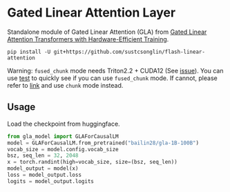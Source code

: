 # Gated Linear Attention Layer


Standalone module of Gated Linear Attention (GLA) from [Gated Linear Attention Transformers with
Hardware-Efficient Training](https://arxiv.org/pdf/2312.06635.pdf). 

```
pip install -U git+https://github.com/sustcsonglin/flash-linear-attention
```

Warning: ```fused_chunk``` mode needs Triton2.2 + CUDA12 (See [issue](https://github.com/berlino/gated_linear_attention/issues/8 )). You can use [test](https://github.com/sustcsonglin/flash-linear-attention/blob/main/tests/test_fused_chunk.py) to quickly see if you can use ```fused_chunk``` mode. If cannot, please refer to [link](https://github.com/sustcsonglin/flash-linear-attention/blob/main/fla/layers/gla.py#L44C1-L45C1) and use ```chunk``` mode instead.

## Usage

Load the checkpoint from huggingface.

```python
from gla_model import GLAForCausalLM
model = GLAForCausalLM.from_pretrained("bailin28/gla-1B-100B")
vocab_size = model.config.vocab_size
bsz, seq_len = 32, 2048
x = torch.randint(high=vocab_size, size=(bsz, seq_len))
model_output = model(x)
loss = model_output.loss
logits = model_output.logits
```
